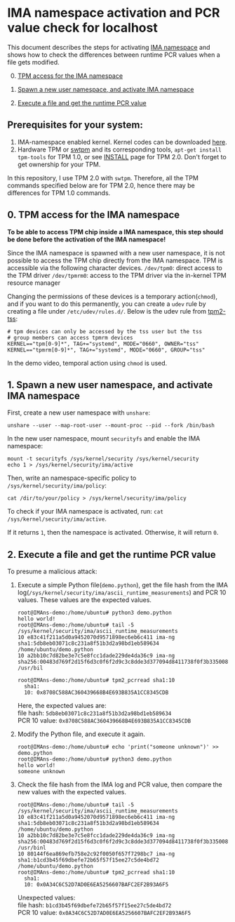 # IMA namespace activation and PCR value check for localhost

This document describes the steps for activating [IMA namespace](https://github.com/stefanberger/linux-ima-namespaces) and shows how to check the differences between runtime PCR values when a file gets modified.

0. [TPM access for the IMA namespace](#0-tpm-access-for-the-ima-namespace)

1. [Spawn a new user namespace, and activate IMA namespace](#1-spawn-a-new-user-namespace-and-activate-ima-namespace)

2. [Execute a file and get the runtime PCR value](#2-execute-a-file-and-get-the-runtime-pcr-value)

## Prerequisites for your system:

1. IMA-namespace enabled kernel. Kernel codes can be downloaded [here](https://github.com/stefanberger/linux-ima-namespaces).
2. Hardware TPM or [swtpm](https://github.com/stefanberger/swtpm) and its corresponding tools, `apt-get install tpm-tools` for TPM 1.0, or see [INSTALL](https://tpm2-tools.readthedocs.io/en/latest/INSTALL/) page for TPM 2.0. Don't forget to get ownership for your TPM.

In this repository, I use TPM 2.0 with `swtpm`. Therefore, all the TPM commands specified below are for TPM 2.0, hence there may be differences for TPM 1.0 commands.

## 0. TPM access for the IMA namespace

**To be able to access TPM chip inside a IMA namespace, this step should be done before the activation of the IMA namespace!**

Since the IMA namespace is spawned with a new user namespace, it is not possible to access the TPM chip directly from the IMA namespace.
TPM is accessible via the following character devices.
    `/dev/tpm0`: direct access to the TPM driver
    `/dev/tpmrm0`: access to the TPM driver via the in-kernel TPM resource manager

Changing the permissions of these devices is a temporary action(`chmod`), and if you want to do this permanently, you can create a `udev` rule by creating a file under `/etc/udev/rules.d/`. 
Below is the udev rule from [tpm2-tss](https://github.com/tpm2-software/tpm2-tss/blob/master/dist/tpm-udev.rules):
```
# tpm devices can only be accessed by the tss user but the tss
# group members can access tpmrm devices
KERNEL=="tpm[0-9]*", TAG+="systemd", MODE="0660", OWNER="tss"
KERNEL=="tpmrm[0-9]*", TAG+="systemd", MODE="0660", GROUP="tss"
```

In the demo video, temporal action using `chmod` is used.

## 1. Spawn a new user namespace, and activate IMA namespace

First, create a new user namespace with `unshare`:
```
unshare --user --map-root-user --mount-proc --pid --fork /bin/bash
```

In the new user namespace, mount `securityfs` and enable the IMA namespace:

```
mount -t securityfs /sys/kernel/security /sys/kernel/security
echo 1 > /sys/kernel/security/ima/active
```

Then, write an namespace-specific policy to `/sys/kernel/security/ima/policy`:

```
cat /dir/to/your/policy > /sys/kernel/security/ima/policy
```

To check if your IMA namespace is activated, run: `cat /sys/kernel/security/ima/active`. 

If it returns `1`, then the namespace is activated. Otherwise, it will return `0`.

## 2. Execute a file and get the runtime PCR value

To presume a malicious attack:
1. Execute a simple Python file(`demo.python`), get the file hash from the IMA log(`/sys/kernel/security/ima/ascii_runtime_measurements`) and PCR 10 values. These values are the expected values.

   ```
   root@IMAns-demo:/home/ubuntu# python3 demo.python
   hello world!
   root@IMAns-demo:/home/ubuntu# tail -5 /sys/kernel/security/ima/ascii_runtime_measurements 
   10 e83c41f211a5d0a9452070d9571898ec6eb6c411 ima-ng sha1:5db8eb03071c8c231a8f51b3d2a98bd1eb589634 /home/ubuntu/demo.python
   10 a2bb10c7d82be3e7c5e8fcc1dade229de4da36c9 ima-ng sha256:00483d769f2d15f6d3c0f6f2d9c3c8dde3d377094d8411738f0f3b335008cf84 /usr/bil

   root@IMAns-demo:/home/ubuntu# tpm2_pcrread sha1:10
     sha1:
     10: 0x8708C588AC360439668B4E693B835A1CC8345CDB
   ```

   Here, the expected values are:\
     file hash: `5db8eb03071c8c231a8f51b3d2a98bd1eb589634` \
     PCR 10 value: `0x8708C588AC360439668B4E693B835A1CC8345CDB`
   
3. Modify the Python file, and execute it again.
   
   ```
   root@IMAns-demo:/home/ubuntu# echo 'print("someone unknown")' >> demo.python 
   root@IMAns-demo:/home/ubuntu# python3 demo.python
   hello world!
   someone unknown
   ```

4. Check the file hash from the IMA log and PCR value, then compare the new values with the expected values.

   ```
   root@IMAns-demo:/home/ubuntu# tail -5 /sys/kernel/security/ima/ascii_runtime_measurements 
   10 e83c41f211a5d0a9452070d9571898ec6eb6c411 ima-ng sha1:5db8eb03071c8c231a8f51b3d2a98bd1eb589634 /home/ubuntu/demo.python
   10 a2bb10c7d82be3e7c5e8fcc1dade229de4da36c9 ima-ng sha256:00483d769f2d15f6d3c0f6f2d9c3c8dde3d377094d8411738f0f3b335008cf84 /usr/binl
   10 80144f6ea869efb758e2c92f0050f657f7298bc7 ima-ng sha1:b1cd3b45f69dbefe72b65f57f15ee27c5de4bd72 /home/ubuntu/demo.python
   root@IMAns-demo:/home/ubuntu# tpm2_pcrread sha1:10
     sha1:
     10: 0x0A34C6C52D7AD0E6EA5256607BAFC2EF2B93A6F5
   ```

   Unexpected values: \
     file hash: `b1cd3b45f69dbefe72b65f57f15ee27c5de4bd72` \
     PCR 10 value: `0x0A34C6C52D7AD0E6EA5256607BAFC2EF2B93A6F5`








